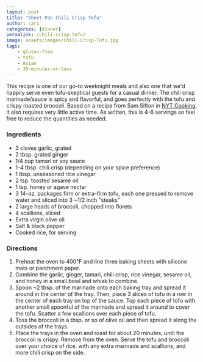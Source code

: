 ```yaml
---
layout: post
title: "Sheet Pan Chili Crisp Tofu"
author: cari
categories: [dinner]
permalink: /chili-crisp-tofu/
image: assets/images/Chili-Crisp-Tofu.jpg
tags:
    - gluten-free
    - tofu
    - Asian
    - 30-minutes-or-less
---
```


This recipe is one of our go-to weeknight meals and also one that we'd happily serve even tofu-skeptical guests for a casual dinner. The chili crisp marinade/sauce is spicy and flavorful, and goes perfectly with the tofu and crispy roasted broccoli. Based on a recipe from Sam Sifton in [NYT Cooking](https://cooking.nytimes.com/recipes/1020993-tofu-and-green-beans-with-chile-crisp), it also requires very little active time. As written, this is 4-6 servings so feel free to reduce the quantities as needed.

<h3> Ingredients </h3>

- 3 cloves garlic, grated
- 2 tbsp. grated ginger
- 1/4 cup tamari or soy sauce
- 1-4 tbsp. chili crisp (depending on your spice preference)
- 1 tbsp. unseasoned rice vinegar
- 2 tsp. toasted sesame oil
- 1 tsp. honey or agave nectar
- 3 14-oz. packages firm or extra-firm tofu, each one pressed to remove water and sliced into 3 ~1/2 inch "steaks"
- 2 large heads of broccoli, chopped into florets
- 4 scallions, sliced
- Extra virgin olive oil
- Salt & black pepper
- Cooked rice, for serving

<h3> Directions </h3>

1. Preheat the oven to 400&deg;F and line three baking sheets with silicone mats or parchment paper.
2. Combine the garlic, ginger, tamari, chili crisp, rice vinegar, sesame oil, and honey in a small bowl and whisk to combine.
3. Spoon ~2 tbsp. of the marinade onto each baking tray and spread it around in the center of the tray. Then, place 3 slices of tofu in a row in the center of each tray on top of the sauce. Top each piece of tofu with another small spoonful of the marinade and spread it around to cover the tofu. Scatter a few scallions over each piece of tofu.
4. Toss the broccoli in a tbsp. or so of olive oil and then spread it along the outsides of the trays.
5. Place the trays in the oven and roast for about 20 minutes, until the broccoli is crispy. Remove from the oven. Serve the tofu and broccoli over your choice of rice, with any extra marinade and scallions, and more chili crisp on the side.